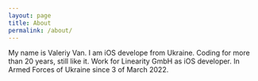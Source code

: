 ```yaml
---
layout: page
title: About
permalink: /about/
---
```


My name is Valeriy Van. I am iOS develope from Ukraine. Coding for more than 20 years, still like it. Work for Linearity GmbH as iOS developer. In Armed Forces of Ukraine since 3 of March 2022.
